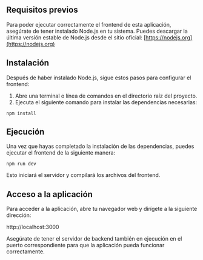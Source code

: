 ## Requisitos previos
Para poder ejecutar correctamente el frontend de esta aplicación, asegúrate de tener instalado Node.js en tu sistema. Puedes descargar la última versión estable de Node.js desde el sitio oficial: [https://nodejs.org](https://nodejs.org)

## Instalación
Después de haber instalado Node.js, sigue estos pasos para configurar el frontend:

1. Abre una terminal o línea de comandos en el directorio raíz del proyecto.
2. Ejecuta el siguiente comando para instalar las dependencias necesarias:

```
npm install
```
## Ejecución
Una vez que hayas completado la instalación de las dependencias, puedes ejecutar el frontend de la siguiente manera:

```
npm run dev
```

Esto iniciará el servidor y compilará los archivos del frontend.

## Acceso a la aplicación
Para acceder a la aplicación, abre tu navegador web y dirígete a la siguiente dirección:

http://localhost:3000

Asegúrate de tener el servidor de backend también en ejecución en el puerto correspondiente para que la aplicación pueda funcionar correctamente.
